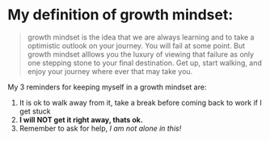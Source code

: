 # My definition of growth mindset:
> growth mindset is the idea that we are always learning and to take a optimistic outlook on your journey. You will fail at some point. But growth mindset alllows you the luxury of viewing that failure as only one stepping stone to your final destination. Get up, start walking, and enjoy your journey where ever that may take you. 

My 3 reminders for keeping myself in a growth mindset are:
1. It is ok to walk away from it, take a break before coming back to work if I get stuck
1. **I will NOT get it right away, thats ok.**
1. Remember to ask for help, _I am not alone in this!_